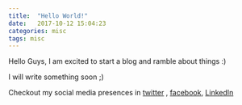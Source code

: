 ```yaml
---
title:  "Hello World!"
date:   2017-10-12 15:04:23
categories: misc
tags: misc
---
```


Hello Guys, 
I am excited to start a blog and ramble about things :)

I will write something soon ;)

Checkout my social media presences in [twitter] , [facebook], [LinkedIn]

[twitter]:      http://twitter.com/knsankar
[facebook]:   https://fb.com/navaneethasankar
[LinkedIn]: https://linkedin.com/in/navaneethasankar